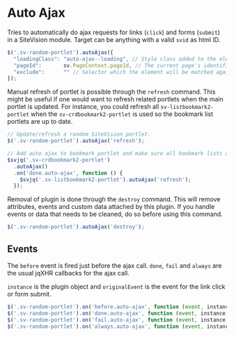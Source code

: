 Auto Ajax
=========

Tries to automatically do ajax requests for links (`click`) and forms (`submit`) in a SiteVision module.
Target can be anything with a valid `svid` as html ID.

```js
$('.sv-random-portlet').autoAjax({
  "loadingClass": "auto-ajax--loading", // Style class added to the element before the ajax call is fired and removed afterwards.
  "pageId":       sv.PageContext.pageId, // The current page's identifier.
  "exclude":      "" // Selector which the element will be matched against. If a match occur, no ajax request will be made.
});

```

Manual refresh of portlet is possible through the `refresh` command. This might be useful if one would want to refresh related portlets when the main portlet is updated. For instance, you could refresh all `sv-listbookmark2-portlet` when the `sv-crdbookmark2-portlet` is used so the bookmark list portlets are up to date.

```js
// Update/refresh a random SiteVision portlet.
$('.sv-random-portlet').autoAjax('refresh');

// Add auto ajax to bookmark portlet and make sure all bookmark lists are updated whenever the bookmark portlet is being used.
$svjq('.sv-crdbookmark2-portlet')
  .autoAjax()
  .on('done.auto-ajax', function () {
    $svjq('.sv-listbookmark2-portlet').autoAjax('refresh');
  });
```

Removal of plugin is done through the `destroy` command. This will remove attributes, events and custom data attached by this plugin. If you handle events or data that needs to be cleaned, do so before using this command.

```js
$('.sv-random-portlet').autoAjax('destroy');
```

## Events

The `before` event is fired just before the ajax call. `done`, `fail` and `always` are the usual jqXHR callbacks for the ajax call.

`instance` is the plugin object and `originalEvent` is the event for the link click or form submit.


```js
$('.sv-random-portlet').on('before.auto-ajax', function (event, instance, originalEvent) {});
$('.sv-random-portlet').on('done.auto-ajax', function (event, instance, originalEvent, data, textStatus, jqXHR) {});
$('.sv-random-portlet').on('fail.auto-ajax', function (event, instance, originalEvent, jqXHR, textStatus, errorThrown) {});
$('.sv-random-portlet').on('always.auto-ajax', function (event, instance, originalEvent, dataOrJqXHR, textStatus, jqXHROrErrorThrown) {});

```